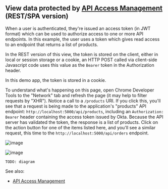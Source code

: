 ## View data protected by [API Access Management](https://developer.okta.com/docs/concepts/api-access-management/) (REST/SPA version)

When a user is authenticated, they're issued an access token (in JWT format) which can be used to authorize access to one or more API endpoints.  In this example, the user uses a token which gives read access to an endpoint that returns a list of products.

In the REST version of this view, the token is stored on the client, either in local or session storage or a cookie, an HTTP POST called via client-side Javascript code uses this value as the `Bearer` token in the Authorization header.

In this demo app, the token is stored in a cookie.

To understand what's happening on this page, open Chrome Developer Tools to the "Network" tab and refresh the page (it may help to filter requests by "XHR"). Notice a call to a `/products` URI.  If you click this, you'll see that a request is being made to the application's "products" API endpoint: `http://localhost:5000/api/products`, including an `Authorization: Bearer` header containing the access token issued by Okta.  Because the API server has validated the token, the response is a list of products.  Click on the action button for one of the items listed here, and you'll see a similar request, this time to the `http://localhost:5000/api/orders` endpoint.

![image](/static/img/help/api_headers.png "API headers")

![image](/static/img/help/api_response.png "API response")

`TODO: diagram`

See also:

- [API Access Management](https://help.okta.com/en/prod/Content/Topics/Security/API_Access.htm)
